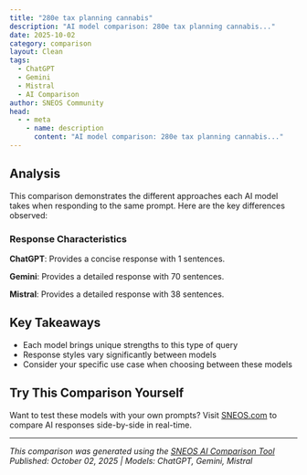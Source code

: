 ```yaml
---
title: "280e tax planning cannabis"
description: "AI model comparison: 280e tax planning cannabis..."
date: 2025-10-02
category: comparison
layout: Clean
tags:
  - ChatGPT
  - Gemini
  - Mistral
  - AI Comparison
author: SNEOS Community
head:
  - - meta
    - name: description
      content: "AI model comparison: 280e tax planning cannabis..."
---
```


<ChatComparison
  title="280e tax planning cannabis"
  prompt="280e tax planning cannabis"
  :responses='{
    "ChatGPT": "Section 280E of the Internal Revenue Code is a provision that significantly affects the taxation of cannabis businesses in the United States, given the federal illegality of cannabis at the time of writing. Under 280E, businesses that traffic in controlled substances (such as cannabis) are not allowed to deduct ordinary business expenses when calculating their federal taxes. This creates a challenging financial situation for cannabis operators.\n\nHere are some important points and strategies for tax planning under Section 280E for cannabis businesses:\n\n### Understanding 280E\n1. **No Deductions for Operating Expenses**: Cannabis businesses can only deduct the cost of goods sold (COGS) and are disallowed from deducting normal business expenses like rent, payroll, and utilities.\n   \n2. **COGS vs. Ordinary Business Expenses**: It is crucial to differentiate between COGS, which can be deducted, and other business expenses. COGS generally includes costs directly related to the production of goods sold, such as raw materials, labor directly associated with production, and certain overhead expenses.\n\n### Tax Planning Strategies\n1. **Accurate Tracking of COGS**: \n   - Ensure that all eligible costs are accurately captured and categorized as COGS. This could include costs of raw materials, labor, and certain overhead costs directly tied to production.\n   - Consider using industry-specific accounting software that can help track COGS efficiently and accurately.\n\n2. **Separate Entities for Different Lines of Business**: \n   - Some businesses create separate legal entities for different aspects of their operations (e.g., growing, retail, processing). This may allow some entities to operate in ways that limit the impact of 280E.\n   - Ensure compliance with state regulations when structuring multiple entities.\n\n3. **Optimize Compensation**:\n   - Minimize taxable income by optimizing how employees and owners are compensated. For instance, if feasible, converting some salary payments into other forms of compensation that might fall under COGS.\n\n4. **State and Local Taxes**: \n   - Be aware that state taxation of cannabis can differ from federal taxation, and some states may allow deductions that the federal government does not. Tax strategies should be adjusted based on state laws.\n   \n5. **Reinvesting Profits**: \n   - Since net income may be taxable due to 280E, consider reinvesting profits into business expansions or other ventures that could offer tax benefits.\n\n6. **Research Tax Credits and Deductions**: \n   - Look into industry-specific tax credits or deductions (such as expenses related to COVID-19 relief programs) that may apply, even if Section 280E limits other deductions.\n\n7. **Work with Professionals**: \n   - Engage with tax professionals who specialize in cannabis law and taxation. They can help navigate complexities and ensure compliance while maximizing potential deductibility.\n\n8. **Document everything**: \n   - Keep thorough documentation of all expenses and sales. Good record-keeping is essential in case of a tax audit.\n\n9. **Future Legislation Awareness**: \n   - Stay informed about potential changes in federal and state cannabis laws. Legislative updates may eventually lead to the modification or repeal of 280E.\n\n### Conclusion\nWhile 280E presents significant challenges for cannabis businesses, a well-thought-out tax planning strategy can mitigate some of its negative effects. Businesses should focus on maximizing COGS, exploring alternative structures, and leveraging professional advice. Always keep updated on the evolving legal landscape regarding cannabis, as changes may offer new avenues for tax planning and compliance.",
    "Gemini": "Okay, let\u0027s break down tax planning in the cannabis industry under Section 280E of the Internal Revenue Code. This is a complex area, and it\u0027s crucial to consult with qualified tax professionals and legal counsel specializing in cannabis businesses.  I am not a financial advisor, and this is not financial or legal advice.\n\n**Understanding Section 280E**\n\n*   **The Core Issue:** Section 280E of the Internal Revenue Code states that no deduction or credit shall be allowed for amounts paid or incurred in carrying on any trade or business that consists of trafficking in controlled substances (within the meaning of Schedule I and II of the Controlled Substances Act) which is prohibited by Federal law or the law of any State in which such trade or business is conducted.\n*   **Impact on Cannabis Businesses:** Because cannabis is still a Schedule I controlled substance at the federal level, 280E severely limits the deductions that cannabis businesses can take on their federal income tax returns, even in states where cannabis is legal.\n*   **The Result:** Cannabis businesses often pay significantly higher effective tax rates than other businesses because they can\u0027t deduct ordinary business expenses like rent, salaries, marketing, utilities, etc.\n\n**Tax Planning Strategies and Considerations**\n\nDespite the limitations of 280E, there are strategies that cannabis businesses can use to minimize their tax burden:\n\n1.  **Cost of Goods Sold (COGS) Maximization:**\n\n    *   **The Exception:** The IRS allows cannabis businesses to deduct their Cost of Goods Sold (COGS). This is the *direct* cost of producing or acquiring the inventory that is sold.\n    *   **Importance:** Maximizing COGS is critical to reducing taxable income.\n    *   **What\u0027s Included in COGS:**\n        *   *For Cultivators:* Direct materials (seeds, soil, nutrients), direct labor (for cultivation activities), and factory overhead (utilities, depreciation on cultivation equipment).\n        *   *For Processors/Manufacturers:* Direct materials (raw cannabis, packaging), direct labor (for processing/manufacturing), and factory overhead.\n        *   *For Retailers:* The cost of purchasing the cannabis products they sell.\n    *   **Careful Tracking:** Accurate and detailed record-keeping is essential to support your COGS calculations.\n    *   **Inventory Valuation Methods:** Choose an appropriate inventory valuation method (e.g., FIFO, weighted average).  The method must be applied consistently.\n    *   **Inventory Obsolescence:**  Account for obsolete or unsaleable inventory properly.  This may involve write-downs.\n2.  **Dual Business Structure (Careful Implementation Required):**\n\n    *   **The Concept:** Separate the cannabis business into two distinct businesses: one that directly handles cannabis (subject to 280E) and another that provides non-cannabis-related services.\n    *   **Examples:**\n        *   *Cannabis Business:* Cultivation, processing, and retail sales of cannabis.\n        *   *Non-Cannabis Business:* Consulting, security services, brand licensing, real estate holding (renting the property to the cannabis business), or providing equipment.\n    *   **Important Considerations:**\n        *   **Bona Fide Businesses:**  The non-cannabis business *must* be a legitimate business with its own operations, employees, and customers (if applicable). It cannot be a sham created solely to avoid taxes.\n        *   **Arm\u0027s Length Transactions:**  Transactions between the cannabis and non-cannabis businesses must be at \u0022arm\u0027s length,\u0022 meaning they should reflect fair market value.  Inflated prices or artificial transactions will be scrutinized by the IRS.\n        *   **Clear Separation:** Maintain separate bank accounts, accounting records, and business operations for each entity.  Avoid commingling funds or resources.\n    *   **Risk:**  This strategy is complex and has been challenged by the IRS. It\u0027s crucial to have strong legal and accounting support to structure and document the arrangement properly.\n3.  **Detailed Recordkeeping:**\n\n    *   **Essential:** Maintain meticulous records of *all* income and expenses. This is crucial for supporting your COGS calculations, justifying any deductions, and defending your tax position in the event of an audit.\n    *   **What to Track:**\n        *   Invoices and receipts\n        *   Bank statements\n        *   Payroll records\n        *   Inventory records\n        *   Production records\n        *   Sales records\n    *   **Accounting Software:** Use accounting software that is appropriate for the cannabis industry and can track inventory, COGS, and other relevant data.\n4.  **Expense Allocation (With Caution):**\n\n    *   **The Idea:**  Allocate expenses between COGS and other business activities.\n    *   **Example:** If an employee spends part of their time on cultivation activities (COGS) and part of their time on administrative tasks (non-deductible), you might allocate their salary accordingly.\n    *   **Requirements:**\n        *   **Reasonable Allocation Method:** Use a reasonable and consistently applied method for allocating expenses (e.g., time tracking, square footage).\n        *   **Documentation:**  Document the allocation method and the rationale behind it.\n    *   **Risk:**  The IRS may challenge expense allocations if they are not well-supported or appear to be designed to circumvent 280E.\n5.  **Lobbying and Advocacy:**\n\n    *   **Long-Term Solution:** Support efforts to reform federal cannabis laws and remove cannabis from Schedule I of the Controlled Substances Act. This would eliminate the applicability of 280E.\n    *   **Industry Associations:**  Engage with cannabis industry associations that are working on legislative and regulatory reforms.\n6.  **State Tax Considerations:**\n\n    *   **State Laws Vary:** State tax laws regarding cannabis businesses can differ significantly. Some states may allow deductions that are not permitted under federal law.\n    *   **Compliance:**  Ensure you are compliant with all applicable state tax regulations.\n7.  **Tax Credits (Limited Applicability):**\n\n    *   **Research and Development (R\u0026D) Tax Credit:**  If the cannabis business is involved in developing new products or processes, it may be eligible for the R\u0026D tax credit. However, the applicability of this credit to cannabis businesses is complex and subject to IRS scrutiny.\n    *   **Other Credits:** Explore other potential tax credits, but be aware that many credits may be limited or unavailable to cannabis businesses due to 280E.\n8.  **Professional Expertise:**\n\n    *   **Essential:** Work with experienced tax professionals and legal counsel who specialize in the cannabis industry. They can help you navigate the complexities of 280E, develop tax planning strategies, and ensure compliance with all applicable laws and regulations.\n    *   **Due Diligence:**  Carefully vet any tax professional or consultant you hire to ensure they have a strong understanding of the cannabis industry and 280E.\n\n**Important Cautions:**\n\n*   **Aggressive Tax Positions:** Avoid aggressive tax positions that are unlikely to be upheld by the IRS. This can lead to penalties, interest, and potential legal trouble.\n*   **Transparency:** Be transparent with your tax advisors and the IRS. Disclose all relevant information and be prepared to support your tax positions.\n*   **IRS Audits:** Cannabis businesses are at a higher risk of IRS audits. Be prepared to provide documentation and answer questions about your business operations and tax filings.\n*   **Changing Laws:** The legal and regulatory landscape for cannabis is constantly evolving. Stay informed about changes in the law and how they may affect your tax obligations.\n\n**Disclaimer:** This information is for general educational purposes only and should not be considered legal or tax advice. Consult with qualified professionals before making any tax decisions.\n",
    "Mistral": "The Internal Revenue Code (IRC) Section 280E is a significant consideration for businesses involved in the cannabis industry. This section prohibits businesses from deducting ordinary and necessary business expenses if the business consists of trafficking in controlled substances (as defined in Schedule I and II of the Controlled Substances Act). Since cannabis is still classified as a Schedule I substance at the federal level, cannabis businesses are subject to this restriction.\n\nHere are some key points and strategies for tax planning under Section 280E:\n\n### 1. **Cost of Goods Sold (COGS)**\n   - **Deductible Expenses**: COGS are deductible under Section 280E. This includes direct costs associated with the production of cannabis, such as labor, materials, and utilities directly related to growing and processing the product.\n   - **Allocation of Expenses**: Properly allocating expenses between COGS and other business expenses is crucial. Expenses that can be classified as COGS should be maximized to reduce taxable income.\n\n### 2. **Separate Business Entities**\n   - **Dual Business Structure**: Some cannabis businesses create separate entities for different aspects of their operations. For example, one entity handles the cultivation and production (where COGS can be maximized), while another handles retail sales (where expenses are more limited).\n   - **Non-Cannabis Operations**: If a business has non-cannabis operations, those expenses can be deducted normally. For example, a dispensary that also sells non-cannabis products can deduct expenses related to those products.\n\n### 3. **Research and Development (R\u0026D) Credits**\n   - **Qualifying Activities**: Cannabis businesses can potentially qualify for R\u0026D tax credits for activities related to developing new strains, improving cultivation techniques, or creating new products.\n   - **Documentation**: Proper documentation is essential to support R\u0026D claims.\n\n### 4. **State and Local Taxes**\n   - **State Tax Deductions**: While federal deductions are limited, state and local tax laws may offer more flexibility. Cannabis businesses should be aware of state-specific tax laws and deductions.\n   - **Sales Tax**: Ensure compliance with state sales tax requirements, as these can vary significantly.\n\n### 5. **Legal and Accounting Services**\n   - **Professional Advice**: Engaging with tax professionals and attorneys who specialize in cannabis tax law can help navigate the complexities of Section 280E and optimize tax planning.\n   - **Audit Preparedness**: Be prepared for potential audits by maintaining thorough and accurate records.\n\n### 6. **Employee Benefits**\n   - **Health Insurance**: Employee benefits such as health insurance can be deducted as a business expense, even under Section 280E.\n   - **Retirement Plans**: Contributions to retirement plans can also be deducted.\n\n### 7. **Depreciation**\n   - **Capital Expenditures**: Depreciation of capital expenditures, such as equipment and buildings, can be deducted over time.\n   - **Bonus Depreciation**: Some capital expenditures may qualify for bonus depreciation, allowing for a larger deduction in the year of purchase.\n\n### 8. **Interest Expenses**\n   - **Loan Interest**: Interest paid on business loans can be deducted, even under Section 280E.\n\n### 9. **Tax Credits**\n   - **Energy Efficiency**: Some cannabis businesses may qualify for energy efficiency tax credits, especially if they invest in sustainable cultivation practices.\n\n### 10. **Record Keeping**\n   - **Detailed Records**: Maintain detailed records of all expenses, including those that are deductible and those that are not. This is crucial for both tax planning and potential audits.\n\n### Conclusion\nTax planning for cannabis businesses under Section 280E requires a strategic approach to maximize deductions and minimize tax liabilities. Working with experienced tax professionals and legal advisors can help navigate the complexities and ensure compliance with both federal and state tax laws."
  }'
  published-date="08:41"
/>

## Analysis

This comparison demonstrates the different approaches each AI model takes when responding to the same prompt. Here are the key differences observed:

### Response Characteristics

**ChatGPT**: Provides a concise response with 1 sentences. 

**Gemini**: Provides a detailed response with 70 sentences. 

**Mistral**: Provides a detailed response with 38 sentences. 

## Key Takeaways

- Each model brings unique strengths to this type of query
- Response styles vary significantly between models
- Consider your specific use case when choosing between these models

## Try This Comparison Yourself

Want to test these models with your own prompts? Visit [SNEOS.com](https://sneos.com) to compare AI responses side-by-side in real-time.

---

*This comparison was generated using the [SNEOS AI Comparison Tool](https://sneos.com)*
*Published: October 02, 2025 | Models: ChatGPT, Gemini, Mistral*
